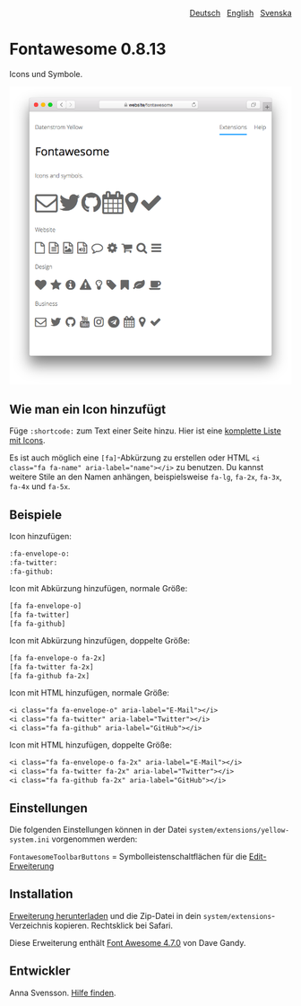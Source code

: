 <p align="right"><a href="README-de.md">Deutsch</a> &nbsp; <a href="README.md">English</a> &nbsp; <a href="README-sv.md">Svenska</a></p>

# Fontawesome 0.8.13

Icons und Symbole.

![Bildschirmfoto](fontawesome-screenshot.png?raw=true)

## Wie man ein Icon hinzufügt

Füge `:shortcode:` zum Text einer Seite hinzu. Hier ist eine [komplette Liste mit Icons](https://fontawesome.com/icons).

Es ist auch möglich eine `[fa]`-Abkürzung zu erstellen oder HTML `<i class="fa fa-name" aria-label="name"></i>` zu benutzen. Du kannst weitere Stile an den Namen anhängen, beispielsweise `fa-lg`, `fa-2x`, `fa-3x`, `fa-4x` und `fa-5x`.

## Beispiele

Icon hinzufügen:

    :fa-envelope-o:
    :fa-twitter:
    :fa-github:

Icon mit Abkürzung hinzufügen, normale Größe:

    [fa fa-envelope-o]
    [fa fa-twitter]
    [fa fa-github]
    
Icon mit Abkürzung hinzufügen, doppelte Größe:

    [fa fa-envelope-o fa-2x]
    [fa fa-twitter fa-2x]
    [fa fa-github fa-2x]

Icon mit HTML hinzufügen, normale Größe:

    <i class="fa fa-envelope-o" aria-label="E-Mail"></i>
    <i class="fa fa-twitter" aria-label="Twitter"></i>
    <i class="fa fa-github" aria-label="GitHub"></i>

Icon mit HTML hinzufügen, doppelte Größe:

    <i class="fa fa-envelope-o fa-2x" aria-label="E-Mail"></i>
    <i class="fa fa-twitter fa-2x" aria-label="Twitter"></i>
    <i class="fa fa-github fa-2x" aria-label="GitHub"></i>

## Einstellungen

Die folgenden Einstellungen können in der Datei `system/extensions/yellow-system.ini` vorgenommen werden:

`FontawesomeToolbarButtons` = Symbolleistenschaltflächen für die [Edit-Erweiterung](https://github.com/annaesvensson/yellow-edit/tree/main/README-de.md)  

## Installation

[Erweiterung herunterladen](https://github.com/annaesvensson/yellow-fontawesome/archive/main.zip) und die Zip-Datei in dein `system/extensions`-Verzeichnis kopieren. Rechtsklick bei Safari.

Diese Erweiterung enthält [Font Awesome 4.7.0](https://github.com/FortAwesome/Font-Awesome) von Dave Gandy.

## Entwickler

Anna Svensson. [Hilfe finden](https://datenstrom.se/de/yellow/help/).
